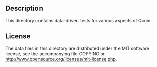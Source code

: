 Description
------------

This directory contains data-driven tests for various aspects of Qcoin.

License
--------

The data files in this directory are distributed under the MIT software
license, see the accompanying file COPYING or
http://www.opensource.org/licenses/mit-license.php.

